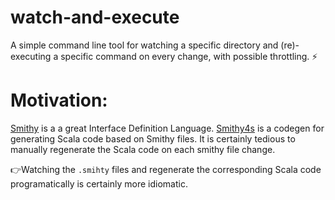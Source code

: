 # watch-and-execute
A simple command line tool for watching a specific directory and 
(re)-executing a specific command on every change, with possible throttling. ⚡

# Motivation:
[Smithy](https://smithy.io/2.0/index.html) is a a great Interface Definition Language. [Smithy4s](https://disneystreaming.github.io/smithy4s/) is a codegen for generating Scala code based on Smithy files.
It is certainly tedious to manually regenerate the Scala code on each smithy file change.

👉Watching the `.smihty` files and regenerate the corresponding Scala code programatically is certainly more idiomatic.




